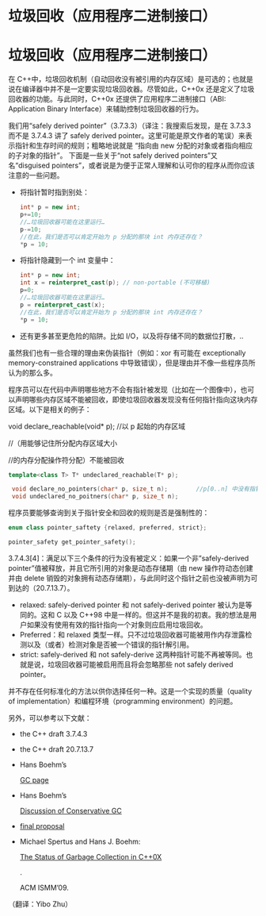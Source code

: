 # 垃圾回收（应用程序二进制接口）

# 垃圾回收（应用程序二进制接口）

在 C++中，垃圾回收机制（自动回收没有被引用的内存区域）是可选的；也就是说在编译器中并不是一定要实现垃圾回收器。尽管如此，C++0x 还是定义了垃圾回收器的功能。与此同时，C++0x 还提供了应用程序二进制接口（ABI: Application Binary Interface）来辅助控制垃圾回收器的行为。

我们用“safely derived pointer”（3.7.3.3）（译注：我搜索后发现，是在 3.7.3.3 而不是 3.7.4.3 讲了 safely derived pointer。这里可能是原文作者的笔误）来表示指针和生存时间的规则；粗略地说就是 “指向由 new 分配的对象或者指向相应的子对象的指针”。 下面是一些关于“not safely derived pointers”又名“disguised pointers”，或者说是为便于正常人理解和认可你的程序从而你应该注意的一些问题。

*   将指针暂时指到别处：

    ```cpp
    int* p = new int;
    p+=10;
    //…垃圾回收器可能在这里运行…
    p-=10;
    //在此，我们是否可以肯定开始为 p 分配的那块 int 内存还存在？
    *p = 10; 
    ```

*   将指针隐藏到一个 int 变量中：

    ```cpp
    int* p = new int;
    int x = reinterpret_cast(p); // non-portable (不可移植)
    p=0;
    //…垃圾回收器可能在这里运行…
    p = reinterpret_cast(x);
    //在此，我们是否可以肯定开始为 p 分配的那块 int 内存还存在？
    *p = 10; 
    ```

*   还有更多甚至更危险的陷阱。比如 I/O，以及将存储不同的数据位打散，..

虽然我们也有一些合理的理由来伪装指针（例如：xor 有可能在 exceptionally memory-constrained applications 中导致错误），但是理由并不像一些程序员所认为的那么多。

程序员可以在代码中声明哪些地方不会有指针被发现（比如在一个图像中），也可以声明哪些内存区域不能被回收，即使垃圾回收器发现没有任何指针指向这块内存区域。以下是相关的例子：

void declare_reachable(void* p); //以 p 起始的内存区域

//（用能够记住所分配内存区域大小

//的内存分配操作符分配）不能被回收

```cpp
template<class T> T* undeclared_reachable(T* p);

 void declare_no_pointers(char* p, size_t n);        //p[0..n] 中没有指针
 void undeclared_no_poitners(char* p, size_t n); 
```

程序员要能够查询到关于指针安全和回收的规则是否是强制性的：

```cpp
enum class pointer_saftety {relaxed, preferred, strict};

pointer_safety get_pointer_safety(); 
```

3.7.4.3[4]：满足以下三个条件的行为没有被定义：如果一个非”safely-derived pointer”值被释放，并且它所引用的对象是动态存储期（由 new 操作符动态创建并由 delete 销毁的对象拥有动态存储期），与此同时这个指针之前也没被声明为可到达的（20.7.13.7）。

*   relaxed: safely-derived pointer 和 not safely-derived pointer 被认为是等同的。这和 C 以及 C++98 中是一样的。但这并不是我的初衷。我的想法是用户如果没有使用有效的指针指向一个对象则应启用垃圾回收。
*   Preferred：和 relaxed 类型一样。只不过垃圾回收器可能被用作内存泄露检测以及（或者）检测对象是否被一个错误的指针解引用。
*   strict: safely-derived 和 not safely-derive 这两种指针可能不再被等同。也就是说，垃圾回收器可能被启用而且将会忽略那些 not safely derived pointer。

并不存在任何标准化的方法以供你选择任何一种。这是一个实现的质量（quality of implementation）和编程环境（programming environment）的问题。

另外，可以参考以下文献：

*   the C++ draft 3.7.4.3
*   the C++ draft 20.7.13.7
*   Hans Boehm’s

    [GC page](http://www.hpl.hp.com/personal/Hans_Boehm/gc/)

*   Hans Boehm’s

    [Discussion of Conservative GC](http://www.hpl.hp.com/personal/Hans_Boehm/gc/issues.html)

*   [final proposal](http://www.open-std.org/jtc1/sc22/wg21/docs/papers/2008/n2527.pdf)

*   Michael Spertus and Hans J. Boehm:

    [The Status of Garbage Collection in C++0X](http://portal.acm.org/citation.cfm?doid=1542431.1542437)

    .

    ACM ISMM’09.

（翻译：Yibo Zhu）